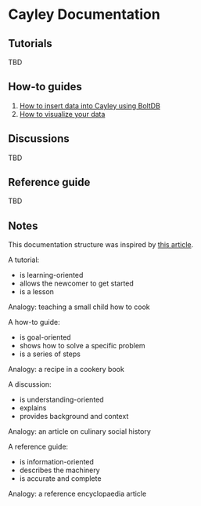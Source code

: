 # Cayley Documentation

## Tutorials
TBD

## How-to guides
1. [How to insert data into Cayley using BoltDB](how-to-guides/01-insert/README.md)
1. [How to visualize your data](how-to-guides/02-visualize/README.md)

## Discussions
TBD

## Reference guide
TBD

## Notes

This documentation structure was inspired by [this article](https://www.divio.com/en/blog/documentation/).

A tutorial:

* is learning-oriented
* allows the newcomer to get started
* is a lesson

Analogy: teaching a small child how to cook


A how-to guide:

* is goal-oriented
* shows how to solve a specific problem
* is a series of steps

Analogy: a recipe in a cookery book

A discussion:

* is understanding-oriented
* explains
* provides background and context

Analogy: an article on culinary social history

A reference guide:

* is information-oriented
* describes the machinery
* is accurate and complete

Analogy: a reference encyclopaedia article
